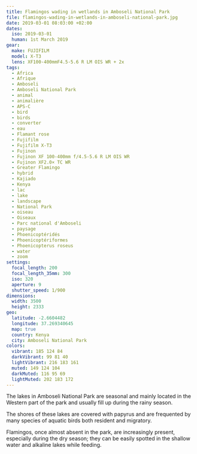 ```yaml
---
title: Flamingos wading in wetlands in Amboseli National Park
file: flamingos-wading-in-wetlands-in-amboseli-national-park.jpg
date: 2019-03-01 08:03:00 +02:00
dates:
  iso: 2019-03-01
  human: 1st March 2019
gear:
  make: FUJIFILM
  model: X-T3
  lens: XF100-400mmF4.5-5.6 R LM OIS WR + 2x
tags:
  - Africa
  - Afrique
  - Amboseli
  - Amboseli National Park
  - animal
  - animalière
  - APS-C
  - bird
  - birds
  - converter
  - eau
  - Flamant rose
  - Fujifilm
  - Fujifilm X-T3
  - Fujinon
  - Fujinon XF 100-400mm f/4.5-5.6 R LM OIS WR
  - Fujinon XF2.0× TC WR
  - Greater Flamingo
  - hybrid
  - Kajiado
  - Kenya
  - lac
  - lake
  - landscape
  - National Park
  - oiseau
  - Oiseaux
  - Parc national d'Amboseli
  - paysage
  - Phoenicoptéridés
  - Phoenicoptériformes
  - Phoenicopterus roseus
  - water
  - zoom
settings:
  focal_length: 200
  focal_length_35mm: 300
  iso: 320
  aperture: 9
  shutter_speed: 1/900
dimensions:
  width: 3500
  height: 2333
geo:
  latitude: -2.6604482
  longitude: 37.269340645
  map: true
  country: Kenya
  city: Amboseli National Park
colors:
  vibrant: 185 124 84
  darkVibrant: 99 81 40
  lightVibrant: 216 183 161
  muted: 149 124 104
  darkMuted: 116 95 69
  lightMuted: 202 183 172
---
```


The lakes in Amboseli National Park are seasonal and mainly located in the Western part of the park and usually fill up during the rainy season.

The shores of these lakes are covered with papyrus and are frequented by many species of aquatic birds both resident and migratory.

Flamingos, once almost absent in the park, are increasingly present, especially during the dry season; they can be easily spotted in the shallow water and alkaline lakes while feeding.

